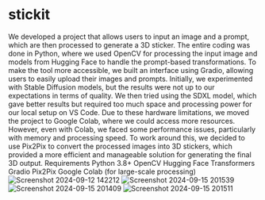 # stickit
We developed a project that allows users to input an image and a prompt, which are then processed to generate a 3D sticker. The entire coding was done in Python, where we used OpenCV for processing the input image and models from Hugging Face to handle the prompt-based transformations. To make the tool more accessible, we built an interface using Gradio, allowing users to easily upload their images and prompts. Initially, we experimented with Stable Diffusion models, but the results were not up to our expectations in terms of quality. We then tried using the SDXL model, which gave better results but required too much space and processing power for our local setup on VS Code. Due to these hardware limitations, we moved the project to Google Colab, where we could access more resources. However, even with Colab, we faced some performance issues, particularly with memory and processing speed. To work around this, we decided to use Pix2Pix to convert the processed images into 3D stickers, which provided a more efficient and manageable solution for generating the final 3D output.
Requirements
Python 3.8+
OpenCV
Hugging Face Transformers
Gradio
Pix2Pix
Google Colab (for large-scale processing)
![Screenshot 2024-09-12 142212](https://github.com/user-attachments/assets/62010482-03c6-4ff7-9763-98bf5eb40176)
![Screenshot 2024-09-15 201539](https://github.com/user-attachments/assets/390a3201-f491-4d18-828b-125939ca2eff)
![Screenshot 2024-09-15 201409](https://github.com/user-attachments/assets/e208d798-ba7f-4e83-84e7-b3ff3a81a5f5)
![Screenshot 2024-09-15 201511](https://github.com/user-attachments/assets/356064b8-78f0-4cae-854a-3c3b44788c1b)
